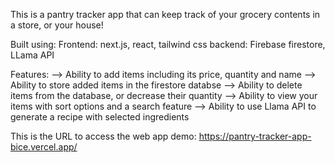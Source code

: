 This is a pantry tracker app that can keep track of your grocery contents in a store, or your house! 

Built using:
Frontend: next.js, react, tailwind css
backend: Firebase firestore, LLama API


Features:
--> Ability to add items including its price, quantity and name
--> Ability to store added items in the firestore databse
--> Ability to delete items from the database, or decrease their quantity
--> Ability to view your items with sort options and a search feature 
--> Ability to use Llama API to generate a recipe with selected ingredients


This is the URL to access the web app demo: https://pantry-tracker-app-bice.vercel.app/
